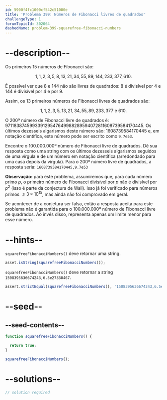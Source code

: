 ```yaml
---
id: 5900f4fc1000cf542c51000e
title: 'Problema 399: Números de Fibonacci livres de quadrados'
challengeType: 1
forumTopicId: 302064
dashedName: problem-399-squarefree-fibonacci-numbers
---
```


# --description--

Os primeiros 15 números de Fibonacci são:

$$1,1,2,3,5,8,13,21,34,55,89,144,233,377,610.$$

É possível ver que 8 e 144 não são livres de quadrados: 8 é divisível por 4 e 144 é divisível por 4 e por 9.

Assim, os 13 primeiros números de Fibonacci livres de quadrados são:

$$1,1,2,3,5,13,21,34,55,89,233,377 \text{ e } 610.$$

O $200$º número de Fibonacci livre de quadrados é: 971183874599339129547649988289594072811608739584170445. Os últimos dezesseis algarismos deste número são: 1608739584170445 e, em notação científica, este número pode ser escrito como `9.7e53`.

Encontre o $100.000.000$º número de Fibonacci livre de quadrados. Dê sua resposta como uma string com os últimos dezesseis algarismos seguidos de uma vírgula e de um número em notação científica (arredondado para uma casa depois da vírgula). Para o $200$º número livre de quadrados, a resposta seria: `1608739584170445,9.7e53`

**Observação:** para este problema, assumiremos que, para cada número primo $p$, o primeiro número de Fibonacci divisível por $p$ não é divisível por $p^2$ (isso é parte da conjectura de Wall). Isso já foi verificado para números primos $≤ 3 \times {10}^{15}$, mas ainda não foi comprovado em geral.

Se acontecer de a conjetura ser falsa, então a resposta aceita para este problema não é garantida para o $100.000.000$º número de Fibonacci livre de quadrados. Ao invés disso, representa apenas um limite menor para esse número.

# --hints--

`squarefreeFibonacciNumbers()` deve retornar uma string.

```js
asset.isString(squarefreeFibonacciNumbers());
```

`squarefreeFibonacciNumbers()` deve retornar a string `1508395636674243,6.5e27330467`.

```js
assert.strictEqual(squarefreeFibonacciNumbers(), '1508395636674243,6.5e27330467');
```

# --seed--

## --seed-contents--

```js
function squarefreeFibonacciNumbers() {

  return true;
}

squarefreeFibonacciNumbers();
```

# --solutions--

```js
// solution required
```
